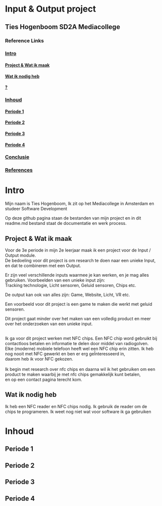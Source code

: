 Input & Output project
=====================

## Ties Hogenboom SD2A Mediacollege

### Reference Links

###  [Intro](#-intro)
#### [Project & Wat ik maak](#-project-&-wat-ik-maak)
#### [Wat ik nodig heb](#-wat-ik-nodig-heb)
#### [?](#?)

###  [Inhoud](#Inhoud)
#### [Periode 1](#periode-1)
#### [Periode 2](#periode-2)
#### [Periode 3](#periode-3)
#### [Periode 4](#periode-4)

###  [Conclusie](#conclusie)
###  [References](#references)


# Intro
Mijn naam is Ties Hogenboom, Ik zit op het Mediacollege in Amsterdam en studeer Software Development <br />

Op deze github pagina staan de bestanden van mijn project en in dit readme.md bestand staat de documentatie en werk process.
## Project & Wat ik maak

Voor de 3e periode in mijn 2e leerjaar maak ik een project voor de Input / Output module.<br /> De bedoeling voor dit project is om research te doen naar een unieke Input,<br /> en dat te combineren met een Output.<br />

Er zijn veel verschillende inputs waarmee je kan werken, en je mag alles gebruiken. Voorbeelden van een unieke input zijn:<br />
Tracking technologie, Licht sensoren, Geluid sensoren, Chips etc. <br />

De output kan ook van alles zijn: Game, Website, Licht, VR etc. <br />

Een voorbeeld voor dit project is een game te maken die werkt met geluid sensoren. <br />

Dit project gaat minder over het maken van een volledig product en meer over het onderzoeken van een unieke input.<br /><br />

Ik ga voor dit project werken met NFC chips. Een NFC chip word gebruikt bij contactloos betalen en informatie te delen door middel van radiogolven.<br /> Elke (moderne) mobiele telefoon heeft wel een NFC chip erin zitten. Ik heb nog nooit met NFC gewerkt en ben er erg geÏnteresseerd in,<br />
daarom heb ik voor NFC gekozen. <br /> <br />
Ik begin met research over nfc chips en daarna wil ik het gebruiken om een product te maken waarbij je met nfc chips gemakkelijk kunt betalen, <br />
en op een contact pagina terecht kom.


## Wat ik nodig heb
Ik heb een NFC reader en NFC chips nodig. Ik gebruik de reader om de chips te programeren. Ik weet nog niet wat voor software ik ga gebruiken
# Inhoud
## Periode 1
## Periode 2
## Periode 3
## Periode 4
